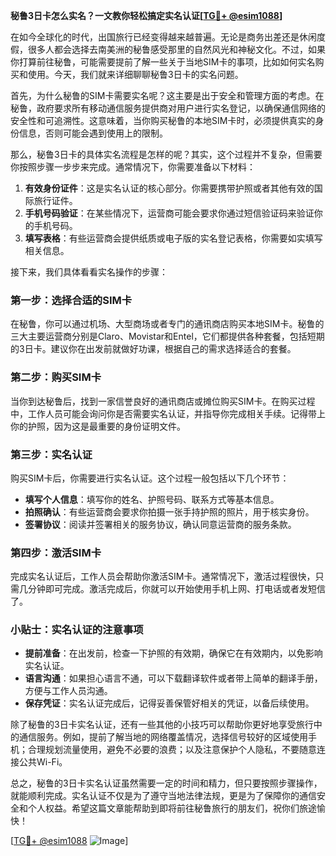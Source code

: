 **秘鲁3日卡怎么实名？一文教你轻松搞定实名认证[[TG💪+ @esim1088](https://t.me/s/esim1088)]**

在如今全球化的时代，出国旅行已经变得越来越普遍。无论是商务出差还是休闲度假，很多人都会选择去南美洲的秘鲁感受那里的自然风光和神秘文化。不过，如果你打算前往秘鲁，可能需要提前了解一些关于当地SIM卡的事项，比如如何实名购买和使用。今天，我们就来详细聊聊秘鲁3日卡的实名问题。

首先，为什么秘鲁的SIM卡需要实名呢？这主要是出于安全和管理方面的考虑。在秘鲁，政府要求所有移动通信服务提供商对用户进行实名登记，以确保通信网络的安全性和可追溯性。这意味着，当你购买秘鲁的本地SIM卡时，必须提供真实的身份信息，否则可能会遇到使用上的限制。

那么，秘鲁3日卡的具体实名流程是怎样的呢？其实，这个过程并不复杂，但需要你按照步骤一步步来完成。通常情况下，你需要准备以下材料：

1. **有效身份证件**：这是实名认证的核心部分。你需要携带护照或者其他有效的国际旅行证件。
2. **手机号码验证**：在某些情况下，运营商可能会要求你通过短信验证码来验证你的手机号码。
3. **填写表格**：有些运营商会提供纸质或电子版的实名登记表格，你需要如实填写相关信息。

接下来，我们具体看看实名操作的步骤：

### 第一步：选择合适的SIM卡
在秘鲁，你可以通过机场、大型商场或者专门的通讯商店购买本地SIM卡。秘鲁的三大主要运营商分别是Claro、Movistar和Entel，它们都提供各种套餐，包括短期的3日卡。建议你在出发前就做好功课，根据自己的需求选择适合的套餐。

### 第二步：购买SIM卡
当你到达秘鲁后，找到一家信誉良好的通讯商店或摊位购买SIM卡。在购买过程中，工作人员可能会询问你是否需要实名认证，并指导你完成相关手续。记得带上你的护照，因为这是最重要的身份证明文件。

### 第三步：实名认证
购买SIM卡后，你需要进行实名认证。这个过程一般包括以下几个环节：
- **填写个人信息**：填写你的姓名、护照号码、联系方式等基本信息。
- **拍照确认**：有些运营商会要求你拍摄一张手持护照的照片，用于核实身份。
- **签署协议**：阅读并签署相关的服务协议，确认同意运营商的服务条款。

### 第四步：激活SIM卡
完成实名认证后，工作人员会帮助你激活SIM卡。通常情况下，激活过程很快，只需几分钟即可完成。激活完成后，你就可以开始使用手机上网、打电话或者发短信了。

### 小贴士：实名认证的注意事项
- **提前准备**：在出发前，检查一下护照的有效期，确保它在有效期内，以免影响实名认证。
- **语言沟通**：如果担心语言不通，可以下载翻译软件或者带上简单的翻译手册，方便与工作人员沟通。
- **保存凭证**：实名认证完成后，记得妥善保管好相关的凭证，以备后续使用。

除了秘鲁的3日卡实名认证，还有一些其他的小技巧可以帮助你更好地享受旅行中的通信服务。例如，提前了解当地的网络覆盖情况，选择信号较好的区域使用手机；合理规划流量使用，避免不必要的浪费；以及注意保护个人隐私，不要随意连接公共Wi-Fi。

总之，秘鲁的3日卡实名认证虽然需要一定的时间和精力，但只要按照步骤操作，就能顺利完成。实名认证不仅是为了遵守当地法律法规，更是为了保障你的通信安全和个人权益。希望这篇文章能帮助到即将前往秘鲁旅行的朋友们，祝你们旅途愉快！

[[TG💪+ @esim1088](https://t.me/s/esim1088) ![Image](https://i.postimg.cc/4NQfJmqS/Snipaste-2025-05-13-00-14-12.png)]